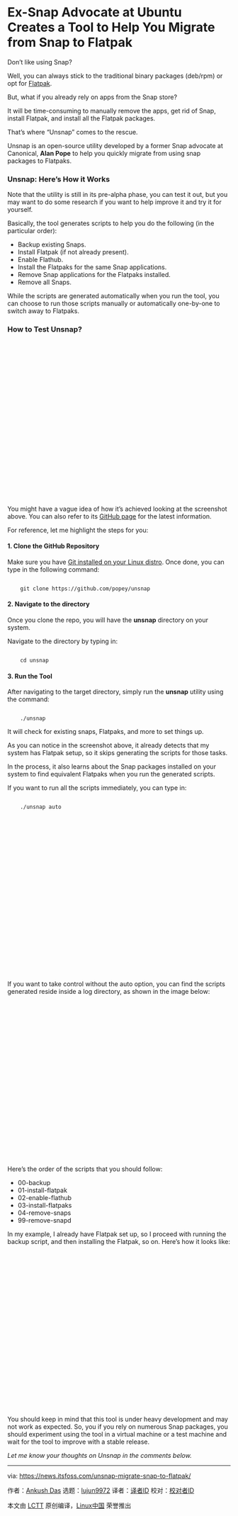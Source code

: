 [#]: subject: "Ex-Snap Advocate at Ubuntu Creates a Tool to Help You Migrate from Snap to Flatpak"
[#]: via: "https://news.itsfoss.com/unsnap-migrate-snap-to-flatpak/"
[#]: author: "Ankush Das https://news.itsfoss.com/author/ankush/"
[#]: collector: "lujun9972"
[#]: translator: " "
[#]: reviewer: " "
[#]: publisher: " "
[#]: url: " "

Ex-Snap Advocate at Ubuntu Creates a Tool to Help You Migrate from Snap to Flatpak
======

Don’t like using Snap?

Well, you can always stick to the traditional binary packages (deb/rpm) or opt for [Flatpak][1].

But, what if you already rely on apps from the Snap store?

It will be time-consuming to manually remove the apps, get rid of Snap, install Flatpak, and install all the Flatpak packages.

That’s where “Unsnap” comes to the rescue.

Unsnap is an open-source utility developed by a former Snap advocate at Canonical, **Alan Pope** to help you quickly migrate from using snap packages to Flatpaks.

### Unsnap: Here’s How it Works

Note that the utility is still in its pre-alpha phase, you can test it out, but you may want to do some research if you want to help improve it and try it for yourself.

Basically, the tool generates scripts to help you do the following (in the particular order):

  * Backup existing Snaps.
  * Install Flatpak (if not already present).
  * Enable Flathub.
  * Install the Flatpaks for the same Snap applications.
  * Remove Snap applications for the Flatpaks installed.
  * Remove all Snaps.



While the scripts are generated automatically when you run the tool, you can choose to run those scripts manually or automatically one-by-one to switch away to Flatpaks.

### How to Test Unsnap?

![][2]

You might have a vague idea of how it’s achieved looking at the screenshot above. You can also refer to its [GitHub page][3] for the latest information.

For reference, let me highlight the steps for you:

#### 1\. Clone the GitHub Repository

Make sure you have [Git installed on your Linux distro][4]. Once done, you can type in the following command:

```

    git clone https://github.com/popey/unsnap

```

#### 2\. Navigate to the directory

Once you clone the repo, you will have the **unsnap** directory on your system.

Navigate to the directory by typing in:

```

    cd unsnap

```

#### 3\. Run the Tool

After navigating to the target directory, simply run the **unsnap** utility using the command:

```

    ./unsnap

```

It will check for existing snaps, Flatpaks, and more to set things up.

As you can notice in the screenshot above, it already detects that my system has Flatpak setup, so it skips generating the scripts for those tasks.

In the process, it also learns about the Snap packages installed on your system to find equivalent Flatpaks when you run the generated scripts.

If you want to run all the scripts immediately, you can type in:

```

    ./unsnap auto

```

![][2]

If you want to take control without the auto option, you can find the scripts generated reside inside a log directory, as shown in the image below:

![][2]

Here’s the order of the scripts that you should follow:

  * 00-backup
  * 01-install-flatpak
  * 02-enable-flathub
  * 03-install-flatpaks
  * 04-remove-snaps
  * 99-remove-snapd



In my example, I already have Flatpak set up, so I proceed with running the backup script, and then installing the Flatpak, so on. Here’s how it looks like:

![][2]

You should keep in mind that this tool is under heavy development and may not work as expected. So, you if you rely on numerous Snap packages, you should experiment using the tool in a virtual machine or a test machine and wait for the tool to improve with a stable release.

_Let me know your thoughts on Unsnap in the comments below._

--------------------------------------------------------------------------------

via: https://news.itsfoss.com/unsnap-migrate-snap-to-flatpak/

作者：[Ankush Das][a]
选题：[lujun9972][b]
译者：[译者ID](https://github.com/译者ID)
校对：[校对者ID](https://github.com/校对者ID)

本文由 [LCTT](https://github.com/LCTT/TranslateProject) 原创编译，[Linux中国](https://linux.cn/) 荣誉推出

[a]: https://news.itsfoss.com/author/ankush/
[b]: https://github.com/lujun9972
[1]: https://itsfoss.com/flatpak-guide/
[2]: data:image/svg+xml;base64,PHN2ZyBoZWlnaHQ9IjU4NyIgd2lkdGg9IjgzMSIgeG1sbnM9Imh0dHA6Ly93d3cudzMub3JnLzIwMDAvc3ZnIiB2ZXJzaW9uPSIxLjEiLz4=
[3]: https://github.com/popey/unsnap
[4]: https://itsfoss.com/install-git-ubuntu/
